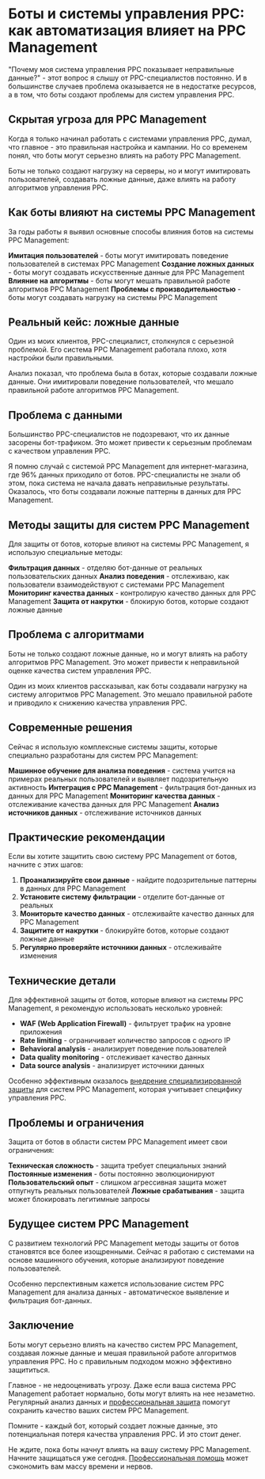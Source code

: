 ﻿# Боты и системы управления PPC: как автоматизация влияет на PPC Management

"Почему моя система управления PPC показывает неправильные данные?" - этот вопрос я слышу от PPC-специалистов постоянно. И в большинстве случаев проблема оказывается не в недостатке ресурсов, а в том, что боты создают проблемы для систем управления PPC.

## Скрытая угроза для PPC Management

Когда я только начинал работать с системами управления PPC, думал, что главное - это правильная настройка и кампании. Но со временем понял, что боты могут серьезно влиять на работу PPC Management.

Боты не только создают нагрузку на серверы, но и могут имитировать пользователей, создавать ложные данные, даже влиять на работу алгоритмов управления PPC.

## Как боты влияют на системы PPC Management

За годы работы я выявил основные способы влияния ботов на системы PPC Management:

**Имитация пользователей** - боты могут имитировать поведение пользователей в системах PPC Management
**Создание ложных данных** - боты могут создавать искусственные данные для PPC Management
**Влияние на алгоритмы** - боты могут мешать правильной работе алгоритмов PPC Management
**Проблемы с производительностью** - боты могут создавать нагрузку на системы PPC Management

## Реальный кейс: ложные данные

Один из моих клиентов, PPC-специалист, столкнулся с серьезной проблемой. Его система PPC Management работала плохо, хотя настройки были правильными.

Анализ показал, что проблема была в ботах, которые создавали ложные данные. Они имитировали поведение пользователей, что мешало правильной работе алгоритмов PPC Management.

## Проблема с данными

Большинство PPC-специалистов не подозревают, что их данные засорены бот-трафиком. Это может привести к серьезным проблемам с качеством управления PPC.

Я помню случай с системой PPC Management для интернет-магазина, где 96% данных приходило от ботов. PPC-специалисты не знали об этом, пока система не начала давать неправильные результаты. Оказалось, что боты создавали ложные паттерны в данных для PPC Management.

## Методы защиты для систем PPC Management

Для защиты от ботов, которые влияют на системы PPC Management, я использую специальные методы:

**Фильтрация данных** - отделяю бот-данные от реальных пользовательских данных
**Анализ поведения** - отслеживаю, как пользователи взаимодействуют с системами PPC Management
**Мониторинг качества данных** - контролирую качество данных для PPC Management
**Защита от накрутки** - блокирую ботов, которые создают ложные данные

## Проблема с алгоритмами

Боты не только создают ложные данные, но и могут влиять на работу алгоритмов PPC Management. Это может привести к неправильной оценке качества систем управления PPC.

Один из моих клиентов рассказывал, как боты создавали нагрузку на систему алгоритмов PPC Management. Это мешало правильной работе и приводило к снижению качества управления PPC.

## Современные решения

Сейчас я использую комплексные системы защиты, которые специально разработаны для систем PPC Management:

**Машинное обучение для анализа поведения** - система учится на примерах реальных пользователей и выявляет подозрительную активность
**Интеграция с PPC Management** - фильтрация бот-данных из данных для PPC Management
**Мониторинг качества данных** - отслеживание качества данных для PPC Management
**Анализ источников данных** - отслеживание источников данных

## Практические рекомендации

Если вы хотите защитить свою систему PPC Management от ботов, начните с этих шагов:

1. **Проанализируйте свои данные** - найдите подозрительные паттерны в данных для PPC Management
2. **Установите систему фильтрации** - отделите бот-данные от реальных
3. **Мониторьте качество данных** - отслеживайте качество данных для PPC Management
4. **Защитите от накрутки** - блокируйте ботов, которые создают ложные данные
5. **Регулярно проверяйте источники данных** - отслеживайте изменения

## Технические детали

Для эффективной защиты от ботов, которые влияют на системы PPC Management, я рекомендую использовать несколько уровней:

- **WAF (Web Application Firewall)** - фильтрует трафик на уровне приложения
- **Rate limiting** - ограничивает количество запросов с одного IP
- **Behavioral analysis** - анализирует поведение пользователей
- **Data quality monitoring** - отслеживает качество данных
- **Data source analysis** - анализирует источники данных

Особенно эффективным оказалось [внедрение специализированной защиты](https://progaem.com/ustanovka-antibota-usluga-po-zashhite-ot-botov-vashih-sajtov-na-razlichnyh-cms-sistemah.html) для систем PPC Management, которая учитывает специфику управления PPC.

## Проблемы и ограничения

Защита от ботов в области систем PPC Management имеет свои ограничения:

**Техническая сложность** - защита требует специальных знаний
**Постоянные изменения** - боты постоянно эволюционируют
**Пользовательский опыт** - слишком агрессивная защита может отпугнуть реальных пользователей
**Ложные срабатывания** - защита может блокировать легитимные запросы

## Будущее систем PPC Management

С развитием технологий PPC Management методы защиты от ботов становятся все более изощренными. Сейчас я работаю с системами на основе машинного обучения, которые анализируют поведение пользователей.

Особенно перспективным кажется использование систем PPC Management для анализа данных - автоматическое выявление и фильтрация бот-данных.

## Заключение

Боты могут серьезно влиять на качество систем PPC Management, создавая ложные данные и мешая правильной работе алгоритмов управления PPC. Но с правильным подходом можно эффективно защититься.

Главное - не недооценивать угрозу. Даже если ваша система PPC Management работает нормально, боты могут влиять на нее незаметно. Регулярный анализ данных и [профессиональная защита](https://progaem.com/ustanovka-antibota-usluga-po-zashhite-ot-botov-vashih-sajtov-na-razlichnyh-cms-sistemah.html) помогут сохранить качество ваших систем PPC Management.

Помните - каждый бот, который создает ложные данные, это потенциальная потеря качества управления PPC. И это стоит денег.

Не ждите, пока боты начнут влиять на вашу систему PPC Management. Начните защищаться уже сегодня. [Профессиональная помощь](https://progaem.com/ustanovka-antibota-usluga-po-zashhite-ot-botov-vashih-sajtov-na-razlichnyh-cms-sistemah.html) может сэкономить вам массу времени и нервов.
